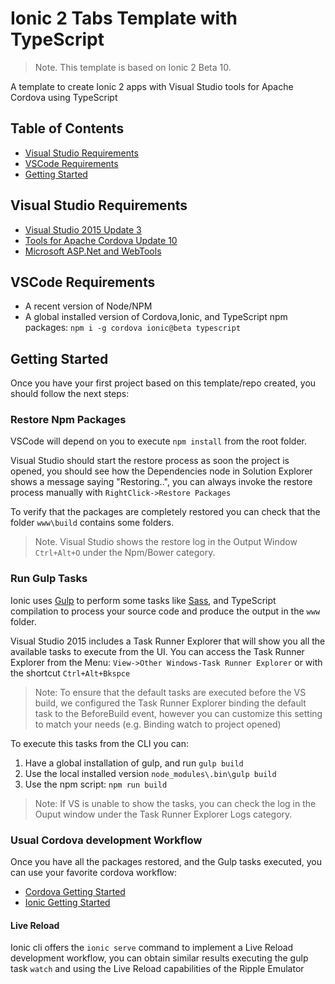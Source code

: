 # Ionic 2 Tabs Template with TypeScript

>Note. This template is based on Ionic 2 Beta 10.

A template to create Ionic 2 apps with Visual Studio tools for Apache Cordova using TypeScript

## Table of Contents
 - [Visual Studio Requirements](#visual-studio-requirements)
 - [VSCode Requirements](#vscode-reqirements)
 - [Getting Started](#getting-started)

## Visual Studio Requirements
* [Visual Studio 2015 Update 3](https://download.microsoft.com/download/4/8/f/48f0645f-51b6-4733-b808-63e640cddaec/vs2015.3.exe)
* [Tools for Apache Cordova Update 10](http://taco.visualstudio.com/en-us/docs/install-vs-tools-apache-cordova/)
* [Microsoft ASP.Net and WebTools](https://visualstudiogallery.msdn.microsoft.com/c94a02e9-f2e9-4bad-a952-a63a967e3935)

## VSCode Requirements
* A recent version of Node/NPM 
* A global installed version of  Cordova,Ionic, and TypeScript npm packages: `npm i -g cordova ionic@beta typescript`

## Getting Started
Once you have your first project based on this template/repo created, you should follow the next steps:

### Restore Npm Packages
VSCode will depend on you to execute `npm install` from the root folder.

Visual Studio should start the restore process as soon the project is opened, you should see how the Dependencies node in Solution Explorer shows a message saying "Restoring..",
you can always invoke the restore process manually with `RightClick->Restore Packages`

To verify that the packages are completely restored you can check that the folder `www\build` contains some folders.
> Note. Visual Studio shows the restore log in the Output Window `Ctrl+Alt+O` under the Npm/Bower category.  

### Run Gulp Tasks
Ionic uses [Gulp](http://gulpjs.com/) to perform some tasks like [Sass](http://sass-lang.com/), and TypeScript compilation to process your source code and produce the output in the `www` folder.

Visual Studio 2015 includes a Task Runner Explorer that will show you all the available tasks to execute from the UI. 
You can access the Task Runner Explorer from the Menu: `View->Other Windows-Task Runner Explorer` or with the shortcut `Ctrl+Alt+Bkspce`  

>Note: To ensure that the default tasks are executed before the VS build, we configured the Task Runner Explorer binding the default task to the BeforeBuild event, however you can customize this setting to match your needs (e.g. Binding watch to project opened)

To execute this tasks from the CLI you can:

1. Have a global installation of gulp, and run `gulp build`
2. Use the local installed version `node_modules\.bin\gulp build`
3. Use the npm script: `npm run build`

> Note: If VS is unable to show the tasks, you can check the log in the Ouput window under the Task Runner Explorer Logs category.

### Usual Cordova development Workflow
Once you have all the packages restored, and the Gulp tasks executed, you can use your favorite cordova workflow:

* [Cordova Getting Started](http://cordova.apache.org/#getstarted)
* [Ionic Getting Started](http://ionicframework.com/getting-started/)

#### Live Reload
Ionic cli offers the `ionic serve` command to implement a Live Reload development workflow, you can obtain similar results executing the gulp task `watch` 
and using the Live Reload capabilities of the Ripple Emulator